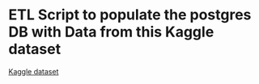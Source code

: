 # ETL Script to populate the postgres DB with Data from this Kaggle dataset


[Kaggle dataset](https://www.kaggle.com/datasets/shmalex/instagram-dataset/profiles.csv)



